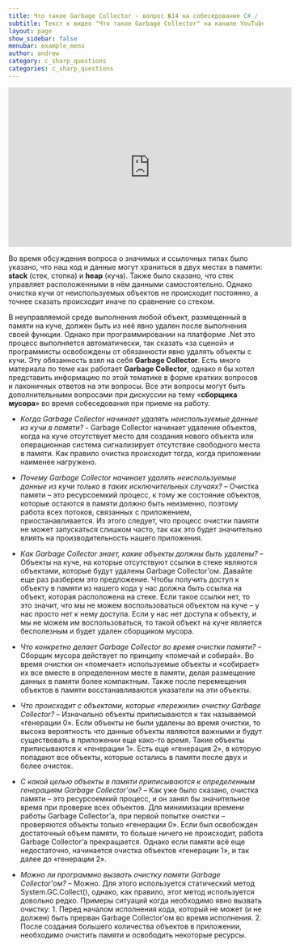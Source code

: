```yaml
---
title: Что такое Garbage Collector - вопрос №14 на собеседование C# / .NET
subtitle: Текст к видео "Что такое Garbage Collector" на канале YouTube
layout: page
show_sidebar: false
menubar: example_menu
author: andrew
category: c_sharp_questions
categories: c_sharp_questions
---
```


<center>
<iframe width="560" height="315" src="https://www.youtube.com/embed/1Jff9iGtDbY " 
frameborder="0" allow="accelerometer; autoplay; 
encrypted-media; gyroscope; picture-in-picture" allowfullscreen></iframe>
</center>

Во время обсуждения вопроса о значимых и ссылочных типах было указано, что наш код и данные могут храниться в двух местах в памяти: **stack** (стек, стопка) и **heap** (куча). 
Также было сказано, что стек управляет расположенными в нём данными самостоятельно. Однако очистка кучи от неиспользуемых объектов не происходит постоянно, а точнее 
сказать происходит иначе по сравнение со стеком.

В неуправляемой среде выполнения любой объект, размещенный в памяти на куче, должен быть из неё явно удален после выполнения своей функции. Однако при программировании на 
платформе .Net это процесс выполняется автоматически, так сказать «за сценой» и программисты освобождены от обязанности явно удалять объекты с кучи. Эту обязанность взял 
на себя **Garbage Collector**. Есть много материала по теме как работает **Garbage Collector**, однако я бы хотел представить информацию по этой тематике в форме кратких вопросов 
и лаконичных ответов на эти вопросы. Все эти вопросы могут быть дополнительными вопросами при дискуссии на тему «**сборщика мусора**» во время собеседования при приеме 
на работу.

 - *Когда Garbage Collector начинает удалять неиспользуемые данные из кучи в памяти?* - Garbage Collector начинает удаление объектов, когда на куче отсутствует место для 
 создания нового объекта или операционная система сигнализирует отсутствие свободного места в памяти. Как правило очистка происходит тогда, когда приложении наименее 
 нагружено.
 
 - *Почему Garbage Collector начинает удалять неиспользуемые данные из кучи только в таких исключительных случаях?* – Очистка памяти – это ресурсоемкий процесс, к тому же 
 состояние объектов, которые остаются в памяти должно быть неизменно, поэтому работа всех потоков, связанных с приложением, приостанавливается. Из этого следует, что 
 процесс очистки памяти не может запускаться слишком часто, так как это будет значительно влиять на производительность нашего приложения.
 
 - *Как Garbage Collector знает, какие объекты должны быть удалены?* – Объекты на куче, на которые отсутствуют ссылки в стеке являются объектами, которые будут удалены 
 Garbage Collector’ом. Давайте еще раз разберем это предложение. Чтобы получить доступ к объекту в памяти из нашего кода у нас должна быть ссылка на объект, которая расположена 
 на стеке. Если такое ссылки нет, то это значит, что мы не можем воспользоваться объектом на куче – у нас просто нет к нему доступа. Если у нас нет доступа к объекту, и мы не 
 можем им воспользоваться, то такой объект на куче является бесполезным и будет удален сборщиком мусора.
 
 - *Что конкретно делает Garbage Collector во время очистки памяти?* – Сборщик мусора действует по принципу «помечай и собирай». Во время очистки он «помечает» используемые объекты
 и «собирает» их все вместе в определенном месте в памяти, делая размещение данных в памяти более компактным. Также после перемещения объектов в памяти восстанавливаются 
 указатели на эти объекты.
 
 - *Что происходит с объектами, которые «пережили» очистку Garbage Collector?* – Изначально объекты приписываются к так называемой «генерации 0». Если объекты не были удалены 
 во время очистки, то высока вероятность что данные объекты являются важными и будут существовать в приложении еще како-то время. Такие объекты приписываются к «генерации 1». 
 Есть еще «генерация 2», в которую попадают все объекты, которые остались в памяти после двух и более очисток.
 
 - *С какой целью объекты в памяти приписываются к определенным генерациям Garbage Collector’ом?* – Как уже было сказано, очистка памяти – это ресурсоемкий процесс, и он занял 
 бы значительное время при проверке всех объектов. Для минимизации времени работы  Garbage Collector’а, при первой попытке очистки – проверяются объекты только «генерации 0». 
 Если был освобожден достаточный объем памяти, то больше ничего не происходит, работа Garbage Collector’а прекращается. Однако если памяти всё еще недостаточно, начинается 
 очистка объектов «генерации 1», и так далее до «генерации 2».
 
 - *Можно ли программно вызвать очистку памяти Garbage Collector’ом?* – Можно. Для этого используется статический метод System.GC.Collect(), однако, как правило, этот метод 
 используется довольно редко. Примеры ситуаций когда необходимо явно вызвать очистку: 1. Перед началом исполнения кода, который не может (и не должен) быть прерван Garbage 
 Collector’ом во время исполнения. 2. После создания большего количества объектов в приложении, необходимо очистить памяти и освободить некоторые ресурсы.
  